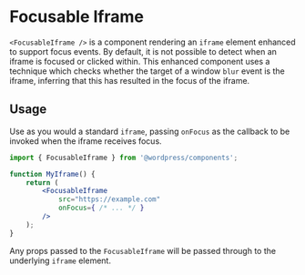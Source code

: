 Focusable Iframe
================

`<FocusableIframe />` is a component rendering an `iframe` element enhanced to support focus events. By default, it is not possible to detect when an iframe is focused or clicked within. This enhanced component uses a technique which checks whether the target of a window `blur` event is the iframe, inferring that this has resulted in the focus of the iframe.

## Usage

Use as you would a standard `iframe`, passing `onFocus` as the callback to be invoked when the iframe receives focus.

```jsx
import { FocusableIframe } from '@wordpress/components';

function MyIframe() {
	return (
		<FocusableIframe
			src="https://example.com"
			onFocus={ /* ... */ }
		/>
	);
}
```

Any props passed to the `FocusableIframe` will be passed through to the underlying `iframe` element.
